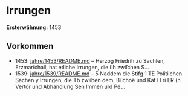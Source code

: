 # Irrungen

**Ersterwähnung:** 1453

## Vorkommen
- 1453: [jahre/1453/README.md](../jahre/1453/README.md) – Herzog Friedrih zu Sachſen, Erzmarſchall, hat etliche
Irrungen, die ſih zwiſchen S...
- 1539: [jahre/1539/README.md](../jahre/1539/README.md) – 5
Naddem die Stifg 1 TE Politiichen Sachen y
Irrungen, die Tb zwiiben dem, Biïchoë und Kat H ri ER
(n Vertôr und Abhandlung Sen Immen urd Pe...
